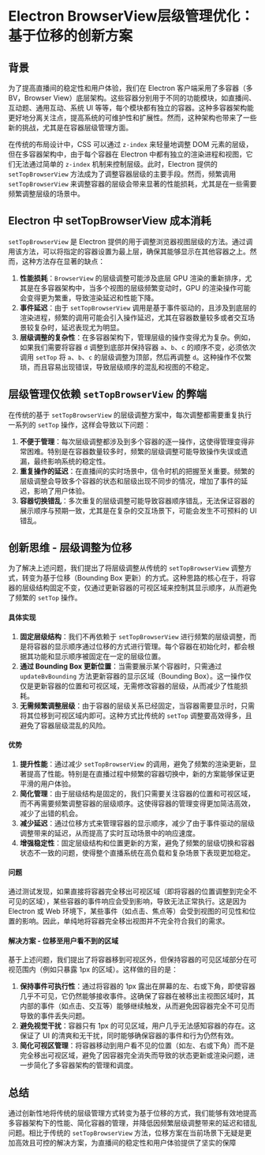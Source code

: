 # Electron BrowserView层级管理优化：基于位移的创新方案

## 背景
为了提高直播间的稳定性和用户体验，我们在 Electron 客户端采用了多容器（多 BV，Browser View）底层架构。这些容器分别用于不同的功能模块，如直播间、互动题、通用互动、系统 UI 等等，每个模块都有独立的容器。这种多容器架构能更好地分离关注点，提高系统的可维护性和扩展性。然而，这种架构也带来了一些新的挑战，尤其是在容器层级管理方面。

在传统的布局设计中，CSS 可以通过 `z-index` 来轻量地调整 DOM 元素的层级，但在多容器架构中，由于每个容器在 Electron 中都有独立的渲染进程和视图，它们无法通过简单的 `z-index` 机制来控制层级。此时，Electron 提供的 `setTopBrowserView` 方法成为了调整容器层级的主要手段。然而，频繁调用 `setTopBrowserView` 来调整容器的层级会带来显著的性能损耗，尤其是在一些需要频繁调整层级的场景中。

## Electron 中 setTopBrowserView 成本消耗 
`setTopBrowserView` 是 Electron 提供的用于调整浏览器视图层级的方法。通过调用该方法，可以将指定的容器设置为最上层，确保其能够显示在其他容器之上。然而，这种方法存在显著的缺点：

1. **性能损耗**：`BrowserView` 的层级调整可能涉及底层 GPU 渲染的重新排序，尤其是在多容器架构中，当多个视图的层级频繁变动时，GPU 的渲染操作可能会变得更为繁重，导致渲染延迟和性能下降。
2. **事件延迟**：由于 `setTopBrowserView` 调用是基于事件驱动的，且涉及到底层的渲染进程，频繁的调用可能会引入操作延迟，尤其在容器数量较多或者交互场景较复杂时，延迟表现尤为明显。
3. **层级调整的复杂性**：在多容器架构下，管理层级的操作变得尤为复杂。例如，如果我们需要将容器 `d` 调整到底部并保持容器 `a`、`b`、`c` 的顺序不变，必须依次调用 `setTop` 将 `a`、`b`、`c` 的层级调整为顶部，然后再调整 `d`。这种操作不仅繁琐，而且容易出现错误，导致层级顺序的混乱和视图的不稳定。

## 层级管理仅依赖 `setTopBrowserView` 的弊端
在传统的基于 `setTopBrowserView` 的层级调整方案中，每次调整都需要重复执行一系列的 `setTop` 操作，这样会导致以下问题：

1. **不便于管理**：每次层级调整都涉及到多个容器的逐一操作，这使得管理变得非常困难。特别是在容器数量较多时，频繁的层级调整可能导致操作失误或遗漏，最终影响系统的稳定性。
2. **重复操作的延迟**：在直播间的实时场景中，信令时机的把握至关重要。频繁的层级调整会导致多个容器的状态和层级出现不同步的情况，增加了事件的延迟，影响了用户体验。
3. **容器切换错乱**：多次重复的层级调整可能导致容器顺序错乱，无法保证容器的展示顺序与预期一致，尤其是在复杂的交互场景下，可能会发生不可预料的 UI 错乱。

## 创新思维 - 层级调整为位移
为了解决上述问题，我们提出了将层级调整从传统的 `setTopBrowserView` 调整方式，转变为基于位移（Bounding Box 更新）的方式。这种思路的核心在于，将容器的层级结构固定不变，仅通过更新容器的可视区域来控制其显示顺序，从而避免了频繁的 `setTop` 操作。

#### 具体实现

1. **固定层级结构**：我们不再依赖于 `setTopBrowserView` 进行频繁的层级调整，而是将容器的显示顺序通过位移的方式进行管理。每个容器在初始化时，都会根据其功能和显示顺序被固定在一定的层级位置。
2. **通过 Bounding Box 更新位置**：当需要展示某个容器时，只需通过 `updateBvBounding` 方法更新容器的显示区域（Bounding Box）。这一操作仅仅是更新容器的位置和可视区域，无需修改容器的层级，从而减少了性能损耗。
3. **无需频繁调整层级**：由于容器的层级关系已经固定，当容器需要显示时，只需将其位移到可视区域内即可。这种方式比传统的 `setTop` 调整要高效得多，且避免了容器层级混乱的风险。

#### 优势

1. **提升性能**：通过减少 `setTopBrowserView` 的调用，避免了频繁的渲染更新，显著提高了性能。特别是在直播过程中频繁的容器切换中，新的方案能够保证更平滑的用户体验。
2. **简化管理**：由于层级结构是固定的，我们只需要关注容器的位置和可视区域，而不再需要频繁调整容器的层级顺序。这使得容器的管理变得更加简洁高效，减少了出错的机会。
3. **减少延迟**：通过位移方式来管理容器的显示顺序，减少了由于事件驱动的层级调整带来的延迟，从而提高了实时互动场景中的响应速度。
4. **增强稳定性**：固定层级结构和位置更新的方案，避免了频繁的层级切换和容器状态不一致的问题，使得整个直播系统在高负载和复杂场景下表现更加稳定。

#### 问题

通过测试发现，如果直接将容器完全移出可视区域（即将容器的位置调整到完全不可见的区域），某些容器的事件响应会受到影响，导致无法正常执行。这是因为 Electron 或 Web 环境下，某些事件（如点击、焦点等）会受到视图的可见性和位置的影响。因此，单纯地将容器完全移出视图并不完全符合我们的需求。

#### 解决方案 - 位移至用户看不到的区域

基于上述问题，我们提出了将容器移到可视区外，但保持容器的可见区域部分在可视范围内（例如只暴露 1px 的区域）。这样做的目的是：

1. **保持事件可执行性**：通过将容器的 1px 露出在屏幕的左、右或下角，即使容器几乎不可见，它仍然能够接收事件。这确保了容器在被移出主视图区域时，其内部的事件（如点击、交互等）能够继续触发，从而避免因容器完全不可见而导致的事件丢失问题。
2. **避免视觉干扰**：容器只有 1px 的可见区域，用户几乎无法感知容器的存在。这保证了 UI 的清爽和无干扰，同时能够确保容器的事件和行为仍然有效。
3. **简化可视区管理**：将容器移动到用户看不见的位置（如左、右或下角）而不是完全移出可视区域，避免了因容器完全消失而导致的状态更新或渲染问题，进一步简化了多容器架构的管理和调度。

## 总结
通过创新性地将传统的层级管理方式转变为基于位移的方式，我们能够有效地提高多容器架构下的性能、简化容器的管理，并降低因频繁层级调整带来的延迟和错乱问题。相比于传统的 `setTopBrowserView` 方法，位移方案在当前场景下无疑是更加高效且可控的解决方案，为直播间的稳定性和用户体验提供了坚实的保障

